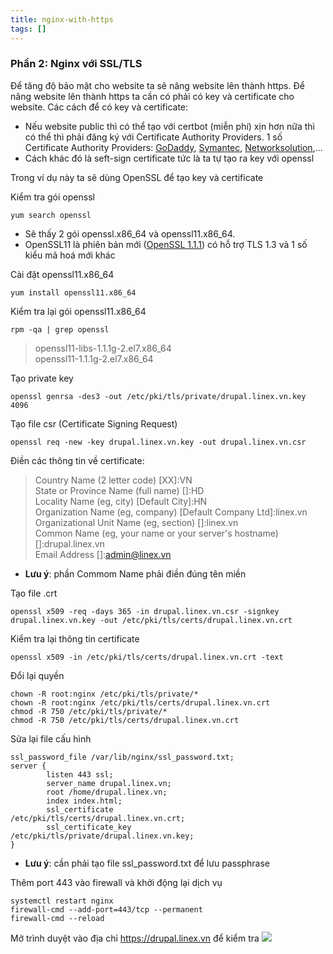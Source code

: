 ```yaml
---
title: nginx-with-https
tags: []
---
```


### Phần 2: Nginx với SSL/TLS
Để tăng độ bảo mật cho website ta sẽ nâng website lên thành https. Để nâng website lên thành https ta cần có phải có key và certificate cho website. Các cách để có key và certificate:
- Nếu website public thì có thể tạo với certbot (miễn phí) xịn hơn nữa thì có thể thì phải đăng ký với Certificate Authority Providers. 1 số Certificate Authority Providers: [GoDaddy](https://vn.godaddy.com/), [Symantec](https://securitycloud.symantec.com/), [Networksolution](https://www.networksolutions.com/),...
- Cách khác đó là seft-sign certificate tức là ta tự tạo ra key với openssl

Trong ví dụ này ta sẽ dùng OpenSSL để tạo key và certificate

Kiểm tra gói openssl
```
yum search openssl
```
- Sẽ thấy 2 gói openssl.x86_64 và openssl11.x86_64.
- OpenSSL11 là phiên bản mới ([OpenSSL 1.1.1](https://www.openssl.org/blog/blog/2018/09/11/release111/)) có hỗ trợ TLS 1.3 và 1 số kiểu mã hoá mới khác 

Cài đặt openssl11.x86_64

```
yum install openssl11.x86_64
```
Kiểm tra lại gói openssl11.x86_64
```
rpm -qa | grep openssl
```
> openssl11-libs-1.1.1g-2.el7.x86_64  
> openssl11-1.1.1g-2.el7.x86_64

Tạo private key
```
openssl genrsa -des3 -out /etc/pki/tls/private/drupal.linex.vn.key 4096
```
Tạo file csr (Certificate Signing Request)
```
openssl req -new -key drupal.linex.vn.key -out drupal.linex.vn.csr
```
Điền các thông tin về certificate:
> Country Name (2 letter code) [XX]:VN  
State or Province Name (full name) []:HD  
Locality Name (eg, city) [Default City]:HN  
Organization Name (eg, company) [Default Company Ltd]:linex.vn 
Organizational Unit Name (eg, section) []:linex.vn  
Common Name (eg, your name or your server's hostname) []:drupal.linex.vn  
Email Address []:admin@linex.vn

- **Lưu ý**: phần Commom Name phải điền đúng tên miền

Tạo file .crt
```
openssl x509 -req -days 365 -in drupal.linex.vn.csr -signkey drupal.linex.vn.key -out /etc/pki/tls/certs/drupal.linex.vn.crt
```
Kiểm tra lại thông tin certificate
```
openssl x509 -in /etc/pki/tls/certs/drupal.linex.vn.crt -text
```
Đổi lại quyền
```
chown -R root:nginx /etc/pki/tls/private/*
chown -R root:nginx /etc/pki/tls/certs/drupal.linex.vn.crt
chmod -R 750 /etc/pki/tls/private/*
chmod -R 750 /etc/pki/tls/certs/drupal.linex.vn.crt
```
Sửa lại file cấu hình 
```
ssl_password_file /var/lib/nginx/ssl_password.txt;
server {
        listen 443 ssl;
        server_name drupal.linex.vn;
        root /home/drupal.linex.vn;
        index index.html;
        ssl_certificate         /etc/pki/tls/certs/drupal.linex.vn.crt;
        ssl_certificate_key     /etc/pki/tls/private/drupal.linex.vn.key;
}
```
- **Lưu ý**: cần phải tạo file ssl_password.txt để lưu passphrase

Thêm port 443 vào firewall và khởi động lại dịch vụ
```
systemctl restart nginx
firewall-cmd --add-port=443/tcp --permanent
firewall-cmd --reload
```
Mở trình duyệt vào địa chỉ https://drupal.linex.vn để kiểm tra
![](image-kkpat43p.png)
